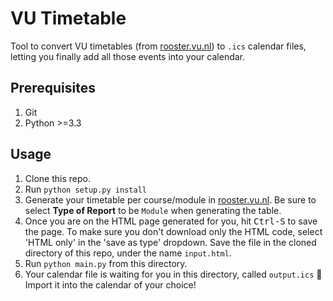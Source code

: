 # VU Timetable

Tool to convert VU timetables (from [rooster.vu.nl](https://rooster.vu.nl)) to `.ics` calendar files, letting you finally add all those events into your calendar.

## Prerequisites
1. Git
2. Python >=3.3

## Usage
1. Clone this repo.
2. Run `python setup.py install`
3. Generate your timetable per course/module in [rooster.vu.nl](https://rooster.vu.nl). Be sure to select **Type of Report** to be `Module` when generating the table.
4. Once you are on the HTML page generated for you, hit <kbd>Ctrl-S</kbd> to save the page. To make sure you don't download only the HTML code, select 'HTML only' in the 'save as type' dropdown. Save the file in the cloned directory of this repo, under the name `input.html`.
5. Run `python main.py` from this directory.
6. Your calendar file is waiting for you in this directory, called `output.ics` 🎉 Import it into the calendar of your choice!
